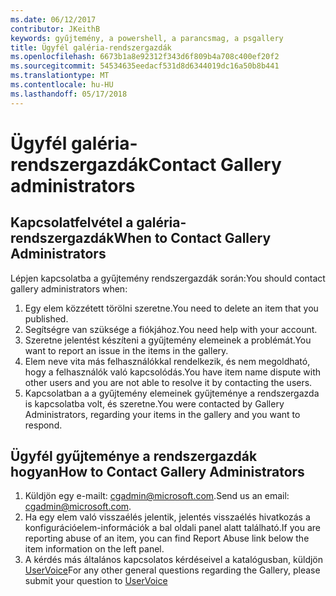 ```yaml
---
ms.date: 06/12/2017
contributor: JKeithB
keywords: gyűjtemény, a powershell, a parancsmag, a psgallery
title: Ügyfél galéria-rendszergazdák
ms.openlocfilehash: 6673b1a8e92312f343d6f809b4a708c400ef20f2
ms.sourcegitcommit: 54534635eedacf531d8d6344019dc16a50b8b441
ms.translationtype: MT
ms.contentlocale: hu-HU
ms.lasthandoff: 05/17/2018
---
```

# <a name="contact-gallery-administrators"></a><span data-ttu-id="40500-103">Ügyfél galéria-rendszergazdák</span><span class="sxs-lookup"><span data-stu-id="40500-103">Contact Gallery administrators</span></span>

## <a name="when-to-contact-gallery-administrators"></a><span data-ttu-id="40500-104">Kapcsolatfelvétel a galéria-rendszergazdák</span><span class="sxs-lookup"><span data-stu-id="40500-104">When to Contact Gallery Administrators</span></span>

<span data-ttu-id="40500-105">Lépjen kapcsolatba a gyűjtemény rendszergazdák során:</span><span class="sxs-lookup"><span data-stu-id="40500-105">You should contact gallery administrators when:</span></span>

1. <span data-ttu-id="40500-106">Egy elem közzétett törölni szeretne.</span><span class="sxs-lookup"><span data-stu-id="40500-106">You need to delete an item that you published.</span></span>
2. <span data-ttu-id="40500-107">Segítségre van szüksége a fiókjához.</span><span class="sxs-lookup"><span data-stu-id="40500-107">You need help with your account.</span></span>
3. <span data-ttu-id="40500-108">Szeretne jelentést készíteni a gyűjtemény elemeinek a problémát.</span><span class="sxs-lookup"><span data-stu-id="40500-108">You want to report an issue in the items in the gallery.</span></span>
4. <span data-ttu-id="40500-109">Elem neve vita más felhasználókkal rendelkezik, és nem megoldható, hogy a felhasználók való kapcsolódás.</span><span class="sxs-lookup"><span data-stu-id="40500-109">You have item name dispute with other users and you are not able to resolve it by contacting the users.</span></span>
5. <span data-ttu-id="40500-110">Kapcsolatban a a gyűjtemény elemeinek gyűjteménye a rendszergazda is kapcsolatba volt, és szeretne.</span><span class="sxs-lookup"><span data-stu-id="40500-110">You were contacted by Gallery Administrators, regarding your items in the gallery and you want to respond.</span></span>

## <a name="how-to-contact-gallery-administrators"></a><span data-ttu-id="40500-111">Ügyfél gyűjteménye a rendszergazdák hogyan</span><span class="sxs-lookup"><span data-stu-id="40500-111">How to Contact Gallery Administrators</span></span>

1. <span data-ttu-id="40500-112">Küldjön egy e-mailt: cgadmin@microsoft.com.</span><span class="sxs-lookup"><span data-stu-id="40500-112">Send us an email: cgadmin@microsoft.com.</span></span>
2. <span data-ttu-id="40500-113">Ha egy elem való visszaélés jelentik, jelentés visszaélés hivatkozás a konfigurációelem-információk a bal oldali panel alatt található.</span><span class="sxs-lookup"><span data-stu-id="40500-113">If you are reporting abuse of an item, you can find Report Abuse link below the item information on the left panel.</span></span>
3. <span data-ttu-id="40500-114">A kérdés más általános kapcsolatos kérdéseivel a katalógusban, küldjön [UserVoice](http://windowsserver.uservoice.com/forums/301869-powershell)</span><span class="sxs-lookup"><span data-stu-id="40500-114">For any other general questions regarding the Gallery, please submit your question to [UserVoice](http://windowsserver.uservoice.com/forums/301869-powershell)</span></span>